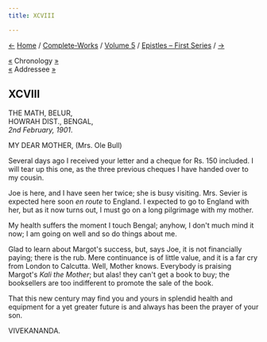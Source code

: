 ```yaml
---
title: XCVIII

---
```

<div>

[←](097_shashi.htm) [Home](../../../index.htm) /
[Complete-Works](../../complete_works.htm) / [Volume
5](../volume_5_contents.htm) / [Epistles – First
Series](epistles_first_series_contents.htm) / [→](099_joe.htm)

  

[«](097_shashi.htm) Chronology [»](099_joe.htm)  
[«](096_mother.htm) Addressee
[»](../../volume_9/letters_fifth_series/191_mother.htm)

## XCVIII

THE MATH, BELUR,  
HOWRAH DIST., BENGAL,  
*2nd February, 1901*.

MY DEAR MOTHER, (Mrs. Ole Bull)

Several days ago I received your letter and a cheque for Rs. 150
included. I will tear up this one, as the three previous cheques I have
handed over to my cousin.

Joe is here, and I have seen her twice; she is busy visiting. Mrs.
Sevier is expected here soon *en route* to England. I expected to go to
England with her, but as it now turns out, I must go on a long
pilgrimage with my mother.

My health suffers the moment I touch Bengal; anyhow, I don't much mind
it now; I am going on well and so do things about me.

  
Glad to learn about Margot's success, but, says Joe, it is not
financially paying; there is the rub. Mere continuance is of little
value, and it is a far cry from London to Calcutta. Well, Mother knows.
Everybody is praising Margot's *Kali the Mother*; but alas! they can't
get a book to buy; the booksellers are too indifferent to promote the
sale of the book.

That this new century may find you and yours in splendid health and
equipment for a yet greater future is and always has been the prayer of
your son.

VIVEKANANDA.

</div>
